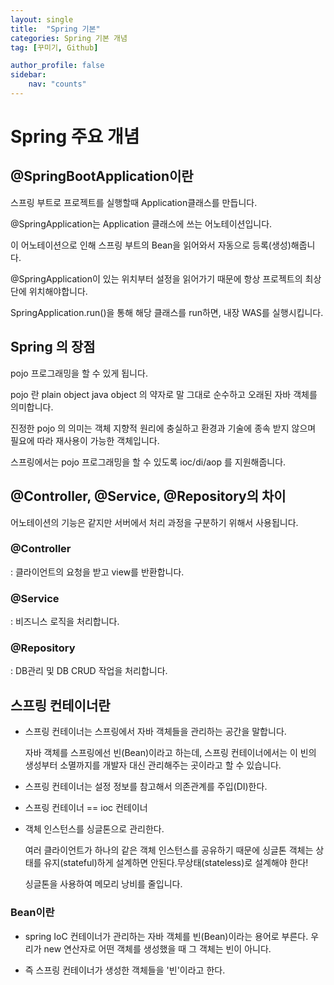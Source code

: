 ```yaml
---
layout: single
title:  "Spring 기본"
categories: Spring 기본 개념
tag: [꾸미기, Github]

author_profile: false
sidebar:
    nav: "counts"
---
```


# Spring 주요 개념

## @SpringBootApplication이란

스프링 부트로 프로젝트를 실행할때 Application클래스를 만듭니다.

@SpringApplication는 Application 클래스에 쓰는 어노테이션입니다.

이 어노테이션으로 인해 스프링 부트의 Bean을 읽어와서 자동으로 등록(생성)해줍니다.

@SpringApplication이 있는 위치부터 설정을 읽어가기 때문에 항상 프로젝트의 최상단에 위치해야합니다.

SpringApplication.run()을 통해 해당 클래스를 run하면, 내장 WAS를 실행시킵니다.

## Spring 의 장점

pojo 프로그래밍을 할 수 있게 됩니다. 

pojo 란 plain object java object 의 약자로 말 그대로 순수하고 오래된 자바 객체를 의미합니다. 

진정한 pojo 의 의미는 객체 지향적 원리에 충실하고 환경과 기술에 종속 받지 않으며 필요에 따라 재사용이 가능한 객체입니다. 

스프링에서는 pojo 프로그래밍을 할 수 있도록 ioc/di/aop 를 지원해줍니다.

## @Controller, @Service, @Repository의 차이

어노테이션의 기능은 같지만 서버에서 처리 과정을 구분하기 위해서 사용됩니다.

### @Controller

: 클라이언트의 요청을 받고 view를 반환합니다.

### @Service

: 비즈니스 로직을 처리합니다.

### @Repository

: DB관리 및 DB CRUD 작업을 처리합니다.

## 스프링 컨테이너란

- 스프링 컨테이너는 스프링에서 자바 객체들을 관리하는 공간을 말합니다. 

  자바 객체를 스프링에선 빈(Bean)이라고 하는데, 스프링 컨테이너에서는 이 빈의 생성부터 소멸까지를 개발자 대신 관리해주는 곳이라고 할 수 있습니다.

- 스프링 컨테이너는 설정 정보를 참고해서 의존관계를 주입(DI)한다.
- 스프링 컨테이너 == ioc 컨테이너
- 객체 인스턴스를 싱글톤으로 관리한다.

  여러 클라이언트가 하나의 같은 객체 인스턴스를 공유하기 때문에 싱글톤 객체는 상태를 유지(stateful)하게 설계하면 안된다.무상태(stateless)로 설계해야 한다!
    
  싱글톤을 사용하여 메모리 낭비를 줄입니다.

### Bean이란

- spring IoC 컨테이너가 관리하는 자바 객체를 빈(Bean)이라는 용어로 부른다. 
  우리가 new 연산자로 어떤 객체를 생성했을 때 그 객체는 빈이 아니다.
  
- 즉 스프링 컨테이너가 생성한 객체들을 '빈'이라고 한다.


